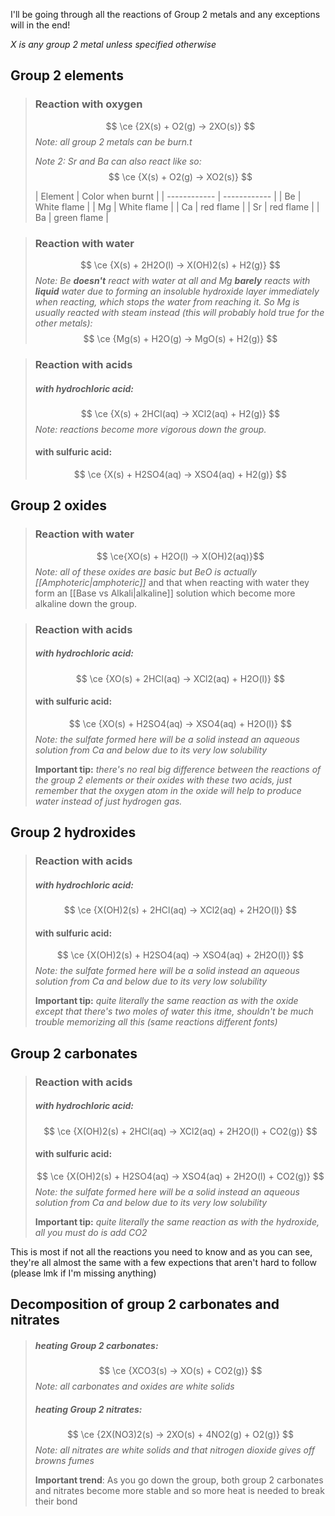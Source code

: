 I'll be going through all the reactions of Group 2 metals and any exceptions will in the end!

*X is any group 2 metal unless specified otherwise*

## Group 2 elements

> ### **Reaction with oxygen**
> $$ \ce {2X(s) + O2(g) -> 2XO(s)} $$
> *Note: all group 2 metals can be burn.t*
> 
> *Note 2: Sr and Ba can also react like so:*
> $$ \ce {X(s) + O2(g) -> XO2(s)} $$
> 
> | Element | Color when burnt |
| ------------ | ------------ |
| Be | White flame |
| Mg | White flame |
 | Ca | red flame | 
 | Sr | red flame |
 | Ba | green flame |

>### **Reaction with water**
>$$ \ce {X(s) + 2H2O(l) -> X(OH)2(s) + H2(g)} $$
> *Note: Be **doesn't** react with water at all and Mg **barely** reacts with **liquid** water due to forming an insoluble hydroxide layer immediately when reacting, which stops the water from reaching it. 
>So Mg is usually reacted with steam instead (this will probably hold true for the other metals):*
> $$ \ce {Mg(s) + H2O(g) -> MgO(s) + H2(g)} $$

>### **Reaction with acids**
> ##### with hydrochloric acid:  
> $$ \ce {X(s) + 2HCl(aq) -> XCl2(aq) + H2(g)} $$
> *Note: reactions become more vigorous down the group.*
> #### with sulfuric acid:
> $$ \ce {X(s) + H2SO4(aq) -> XSO4(aq) + H2(g)} $$

## Group 2 oxides
>### **Reaction with water**
> $$ \ce{XO(s) + H2O(l) -> X(OH)2(aq)}$$
> *Note: all of these oxides are basic but BeO is actually [[Amphoteric|amphoteric]]* and that when reacting with water they form an [[Base vs Alkali|alkaline]] solution which become more alkaline down the group.

> ### **Reaction with acids**
> ##### with hydrochloric acid:  
> $$ \ce {XO(s) + 2HCl(aq) -> XCl2(aq) + H2O(l)} $$
> #### with sulfuric acid:
> $$ \ce {XO(s) + H2SO4(aq) -> XSO4(aq) + H2O(l)} $$
>*Note: the sulfate formed here will be a solid instead an aqueous solution from Ca and below due to its very low solubility*
>
>**Important tip:** *there's no real big difference between the reactions of the group 2 elements or their oxides with these two acids, just remember that the oxygen atom in the oxide will help to produce water instead of just hydrogen gas.*

## Group 2 hydroxides
> ### **Reaction with acids**
> ##### with hydrochloric acid:  
> $$ \ce {X(OH)2(s) + 2HCl(aq) -> XCl2(aq) + 2H2O(l)} $$
> #### with sulfuric acid:
> $$ \ce {X(OH)2(s) + H2SO4(aq) -> XSO4(aq) + 2H2O(l)} $$
>*Note: the sulfate formed here will be a solid instead an aqueous solution from Ca and below due to its very low solubility*
>
>**Important tip:** *quite literally the same reaction as with the oxide except that there's two moles of water this itme, shouldn't be much trouble memorizing all this (same reactions different fonts)*

## Group 2 carbonates
> ### **Reaction with acids**
> ##### with hydrochloric acid:  
> $$ \ce {X(OH)2(s) + 2HCl(aq) -> XCl2(aq) + 2H2O(l) + CO2(g)} $$
> #### with sulfuric acid:
> $$ \ce {X(OH)2(s) + H2SO4(aq) -> XSO4(aq) + 2H2O(l) + CO2(g)} $$
> *Note: the sulfate formed here will be a solid instead an aqueous solution from Ca and below due to its very low solubility*
> 
>**Important tip:** *quite literally the same reaction as with the hydroxide, all you must do is add CO2*

This is most if not all the reactions you need to know and as you can see, they're all almost the same with a few expections that aren't hard to follow (please lmk if I'm missing anything)

## Decomposition of group 2 carbonates and nitrates
> ##### heating Group 2 carbonates:
> $$ \ce {XCO3(s) -> XO(s) + CO2(g)} $$
> *Note: all carbonates and oxides are white solids*
> ##### heating Group 2 nitrates:
> $$ \ce {2X(NO3)2(s) -> 2XO(s) + 4NO2(g) + O2(g)} $$
> *Note: all nitrates are white solids and that nitrogen dioxide gives off browns fumes*
>
> **Important trend**: As you go down the group, both group 2 carbonates and nitrates become more stable and so more heat is needed to break their bond